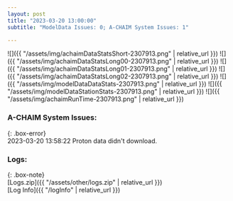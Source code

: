 ```yaml
---
layout: post
title: "2023-03-20 13:00:00"
subtitle: "ModelData Issues: 0; A-CHAIM System Issues: 1"

---
```


![]({{ "/assets/img/achaimDataStatsShort-2307913.png" | relative_url }})
![]({{ "/assets/img/achaimDataStatsLong00-2307913.png" | relative_url }})
![]({{ "/assets/img/achaimDataStatsLong01-2307913.png" | relative_url }})
![]({{ "/assets/img/achaimDataStatsLong02-2307913.png" | relative_url }})
![]({{ "/assets/img/modelDataDataStats-2307913.png" | relative_url }})
![]({{ "/assets/img/modelDataStationStats-2307913.png" | relative_url }})
![]({{ "/assets/img/achaimRunTime-2307913.png" | relative_url }})



### A-CHAIM System Issues:  
  
{: .box-error}  
2023-03-20 13:58:22 Proton data didn't download.  

### Logs:  
  
{: .box-note}  
[Logs.zip]({{ "/assets/other/logs.zip" | relative_url }})  
[Log Info]({{ "/logInfo" | relative_url }})  
